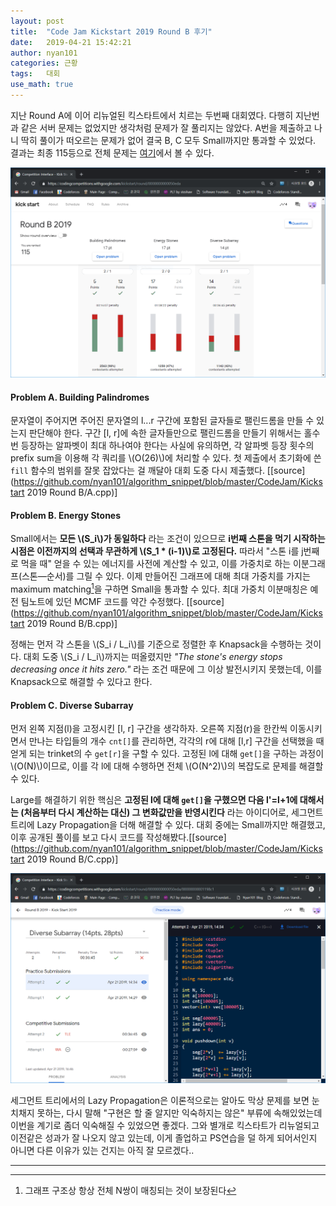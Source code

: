```yaml
---
layout: post
title:  "Code Jam Kickstart 2019 Round B 후기"
date:   2019-04-21 15:42:21
author: nyan101
categories: 근황
tags:	대회
use_math: true
---
```


지난 Round A에 이어 리뉴얼된 킥스타트에서 치르는 두번째 대회였다. 다행히 지난번과 같은 서버 문제는 없었지만 생각처럼 문제가 잘 풀리지는 않았다. A번을 제출하고 나니 딱히 풀이가 떠오르는 문제가 없어 결국 B, C 모두 Small까지만 통과할 수 있었다. 결과는 최종 115등으로 전체 문제는 [여기](https://codingcompetitions.withgoogle.com/kickstart/round/0000000000050eda)에서 볼 수 있다.



<img src="/assets/images/2019/04/kickstart-B-dashboard.png" width="800px">




#### Problem A. Building Palindromes

문자열이 주어지면 주어진 문자열의 l...r 구간에 포함된 글자들로 팰린드롬을 만들 수 있는지 판단해야 한다. 구간 [l, r]에 속한 글자들만으로 팰린드롬을 만들기 위해서는 홀수 번 등장하는 알파벳이 최대 하나여야 한다는 사실에 유의하면, 각 알파벳 등장 횟수의 prefix sum을 이용해 각 쿼리를 \\(O(26)\\)에 처리할 수 있다. 첫 제출에서 초기화에 쓴 `fill` 함수의 범위를 잘못 잡았다는 걸 깨달아 대회 도중 다시 제출했다. [[source](https://github.com/nyan101/algorithm_snippet/blob/master/CodeJam/Kickstart 2019 Round B/A.cpp)]



#### Problem B. Energy Stones

Small에서는 **모든 \\(S\_i\\)가 동일하다** 라는 조건이 있으므로 **i번째 스톤을 먹기 시작하는 시점은 이전까지의 선택과 무관하게 \\(S\_1 \* (i-1)\\)로 고정된다.** 따라서 "스톤 i를 j번째로 먹을 때" 얻을 수 있는 에너지를 사전에 계산할 수 있고, 이를 가중치로 하는 이분그래프(스톤—순서)를 그릴 수 있다. 이제 만들어진 그래프에 대해 최대 가중치를 가지는 maximum matching[^1]을 구하면 Small을 통과할 수 있다. 최대 가중치 이분매칭은 예전 팀노트에 있던 MCMF 코드를 약간 수정했다. [[source](https://github.com/nyan101/algorithm_snippet/blob/master/CodeJam/Kickstart 2019 Round B/B.cpp)]

 정해는 먼저 각 스톤을 \\(S\_i / L\_i\\)를 기준으로 정렬한 후 Knapsack을 수행하는 것이다. 대회 도중  \\(S\_i / L\_i\\)까지는 떠올렸지만 _"The stone's energy stops decreasing once it hits zero."_ 라는 조건 때문에 그 이상 발전시키지 못했는데, 이를 Knapsack으로 해결할 수 있다고 한다.

[^1]: 그래프 구조상 항상 전체 N쌍이 매칭되는 것이 보장된다


#### Problem C. Diverse Subarray

먼저 왼쪽 지점(l)을 고정시킨 [l, r] 구간을 생각하자. 오른쪽 지점(r)을 한칸씩 이동시키면서 만나는 타입들의 개수 `cnt[]`를 관리하면, 각각의 r에 대해 [l,r] 구간을 선택했을 때 얻게 되는 trinket의 수 `get[r]`을 구할 수 있다. 고정된 l에 대해 `get[]`을 구하는 과정이 \\(O(N)\\)이므로, 이를 각 l에 대해 수행하면 전체 \\(O(N^2)\\)의 복잡도로 문제를 해결할 수 있다.

Large를 해결하기 위한 핵심은 **고정된 l에 대해 `get[]`을 구했으면 다음 l'=l+1에 대해서는 (처음부터 다시 계산하는 대신) 그 변화값만을 반영시킨다** 라는 아이디어로, 세그먼트 트리에 Lazy Propagation을 더해 해결할 수 있다. 대회 중에는 Small까지만 해결했고, 이후 공개된 풀이를 보고 다시 코드를 작성해봤다.[[source](https://github.com/nyan101/algorithm_snippet/blob/master/CodeJam/Kickstart 2019 Round B/C.cpp)]



<img src="/assets/images/2019/04/kickstart-B-ProblemC.png" width="800px">



세그먼트 트리에서의 Lazy Propagation은 이론적으로는 알아도 막상 문제를 보면 눈치채지 못하는, 다시 말해 "구현은 할 줄 알지만 익숙하지는 않은" 부류에 속해있었는데 이번을 계기로 좀더 익숙해질 수 있었으면 좋겠다. 그와 별개로 킥스타트가 리뉴얼되고 이전같은 성과가 잘 나오지 않고 있는데, 이게 졸업하고 PS연습을 덜 하게 되어서인지 아니면 다른 이유가 있는 건지는 아직 잘 모르겠다..



---